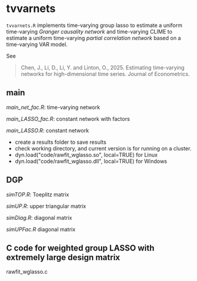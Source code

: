 # tvvarnets
`tvvarnets.R` implements time-varying group lasso to estimate a uniform time-varying *Granger causality network* and time-varying CLIME to estimate a uniform time-varying *partial correlation network* based on a time-varying VAR model. 

See

> Chen, J., Li, D., Li, Y. and Linton, O., 2025. Estimating time-varying networks for high-dimensional time series. Journal of Econometrics.

## main 
*main_net_fac.R*:		time-varying network 

*main_LASSO_fac.R*:	constant network with factors

*main_LASSO.R*: 		constant network

* create a results folder to save results
* check working directory, and current version is for running on a cluster.
* dyn.load("code/rawfit_wglasso.so", local=TRUE) for Linux
* dyn.load("code/rawfit_wglasso.dll", local=TRUE) for Windows

## DGP

*simTOP.R*: Toeplitz matrix

*simUP.R*: upper triangular matrix

*simDiag.R*: diagonal matrix

*simUPFac.R* diagonal matrix

## C code for weighted group LASSO with extremely large design matrix 

rawfit_wglasso.c
